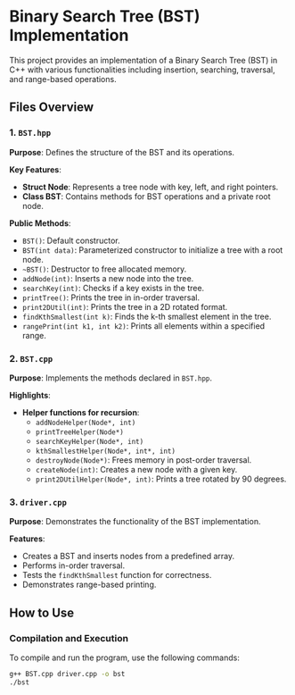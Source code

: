 # Binary Search Tree (BST) Implementation

This project provides an implementation of a Binary Search Tree (BST) in C++ with various functionalities including insertion, searching, traversal, and range-based operations.

## Files Overview

### 1. `BST.hpp`

**Purpose**: Defines the structure of the BST and its operations.

**Key Features**:
- **Struct Node**: Represents a tree node with key, left, and right pointers.
- **Class BST**: Contains methods for BST operations and a private root node.

**Public Methods**:
- `BST()`: Default constructor.
- `BST(int data)`: Parameterized constructor to initialize a tree with a root node.
- `~BST()`: Destructor to free allocated memory.
- `addNode(int)`: Inserts a new node into the tree.
- `searchKey(int)`: Checks if a key exists in the tree.
- `printTree()`: Prints the tree in in-order traversal.
- `print2DUtil(int)`: Prints the tree in a 2D rotated format.
- `findKthSmallest(int k)`: Finds the k-th smallest element in the tree.
- `rangePrint(int k1, int k2)`: Prints all elements within a specified range.

### 2. `BST.cpp`

**Purpose**: Implements the methods declared in `BST.hpp`.

**Highlights**:
- **Helper functions for recursion**:
  - `addNodeHelper(Node*, int)`
  - `printTreeHelper(Node*)`
  - `searchKeyHelper(Node*, int)`
  - `kthSmallestHelper(Node*, int*, int)`
  - `destroyNode(Node*)`: Frees memory in post-order traversal.
  - `createNode(int)`: Creates a new node with a given key.
  - `print2DUtilHelper(Node*, int)`: Prints a tree rotated by 90 degrees.

### 3. `driver.cpp`

**Purpose**: Demonstrates the functionality of the BST implementation.

**Features**:
- Creates a BST and inserts nodes from a predefined array.
- Performs in-order traversal.
- Tests the `findKthSmallest` function for correctness.
- Demonstrates range-based printing.

## How to Use

### Compilation and Execution

To compile and run the program, use the following commands:

```bash
g++ BST.cpp driver.cpp -o bst
./bst
